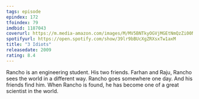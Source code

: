 ```yaml
---
tags: episode
epindex: 172
tfoindex: 79
imdbid: 1187043
coverurl: https://m.media-amazon.com/images/M/MV5BNTkyOGVjMGEtNmQzZi00NzFlLTlhOWQtODYyMDc2ZGJmYzFhXkEyXkFqcGdeQXVyNjU0OTQ0OTY@._V1_SY300_CR1,0,202,300_.jpg
spotifyurl: https://open.spotify.com/show/39lr9bBUcXgZRXsxTw1axM
title: "3 Idiots"
releasedate: 2009
rating: 8.4
---
```


Rancho is an engineering student. His two friends. Farhan and Raju, Rancho sees the world in a different way. Rancho goes somewhere one day. And his friends find him. When Rancho is found, he has become one of a great scientist in the world.